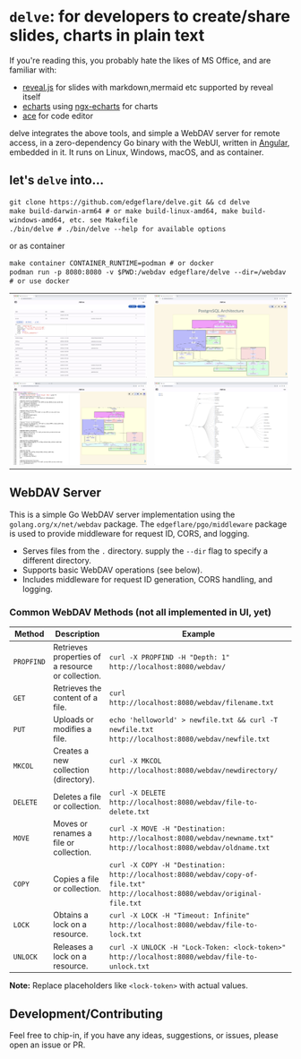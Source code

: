 # `delve`: for developers to create/share slides, charts in plain text

If you're reading this, you probably hate the likes of MS Office, and are familiar with:

- [reveal.js](https://revealjs.com/) for slides with markdown,mermaid etc supported by reveal itself
- [echarts](https://echarts.apache.org) using [ngx-echarts](https://xieziyu.github.io/ngx-echarts/) for charts
- [ace](https://github.com/ajaxorg/ace) for code editor

delve integrates the above tools, and simple a WebDAV server for remote access, in a zero-dependency Go binary with the WebUI, written in [Angular](https://angular.io), embedded in it. It runs on Linux, Windows, macOS, and as container.

## let's `delve` into...

```shell
git clone https://github.com/edgeflare/delve.git && cd delve
make build-darwin-arm64 # or make build-linux-amd64, make build-windows-amd64, etc. see Makefile
./bin/delve # ./bin/delve --help for available options
```

or as container

```shell
make container CONTAINER_RUNTIME=podman # or docker
podman run -p 8080:8080 -v $PWD:/webdav edgeflare/delve --dir=/webdav # or use docker
```

|                                                          |                                                   |
|----------------------------------------------------------|---------------------------------------------------|
| ![webdav-resources](./public/img/webdav-resources.png)   | ![postgres-arch](./public/img/postgres-arch.png)  |
| ![ace-reveal-vsplit](./public/img/ace-reveal-vsplit.png) | ![echarts-tree](./public/img/echarts-tree.png)    |

## WebDAV Server

This is a simple Go WebDAV server implementation using the `golang.org/x/net/webdav` package. The `edgeflare/pgo/middleware` package is used to provide middleware for request ID, CORS, and logging.

* Serves files from the `.` directory. supply the `--dir` flag to specify a different directory.
* Supports basic WebDAV operations (see below).
* Includes middleware for request ID generation, CORS handling, and logging.

### Common WebDAV Methods (not all implemented in UI, yet)

| Method | Description | Example |
|---|---|---|
| `PROPFIND` | Retrieves properties of a resource or collection. | `curl -X PROPFIND -H "Depth: 1" http://localhost:8080/webdav/` |
| `GET` | Retrieves the content of a file. | `curl http://localhost:8080/webdav/filename.txt` |
| `PUT` | Uploads or modifies a file. | `echo 'helloworld' > newfile.txt && curl -T newfile.txt http://localhost:8080/webdav/newfile.txt` |
| `MKCOL` | Creates a new collection (directory). | `curl -X MKCOL http://localhost:8080/webdav/newdirectory/` |
| `DELETE` | Deletes a file or collection. | `curl -X DELETE http://localhost:8080/webdav/file-to-delete.txt` |
| `MOVE` | Moves or renames a file or collection. | `curl -X MOVE -H "Destination: http://localhost:8080/webdav/newname.txt" http://localhost:8080/webdav/oldname.txt` |
| `COPY` | Copies a file or collection. | `curl -X COPY -H "Destination: http://localhost:8080/webdav/copy-of-file.txt" http://localhost:8080/webdav/original-file.txt` |
| `LOCK` | Obtains a lock on a resource. | `curl -X LOCK -H "Timeout: Infinite" http://localhost:8080/webdav/file-to-lock.txt` |
| `UNLOCK` | Releases a lock on a resource. | `curl -X UNLOCK -H "Lock-Token: <lock-token>" http://localhost:8080/webdav/file-to-unlock.txt` |

**Note:** Replace placeholders like `<lock-token>` with actual values.


## Development/Contributing
Feel free to chip-in, if you have any ideas, suggestions, or issues, please open an issue or PR.
